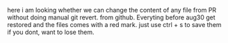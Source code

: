 here i am looking whether we can change the content of any file from PR without doing manual git revert. from github.
Everyting before aug30 get restored and the files comes with a red mark. just use ctrl + s to save them if you dont, want to lose them.